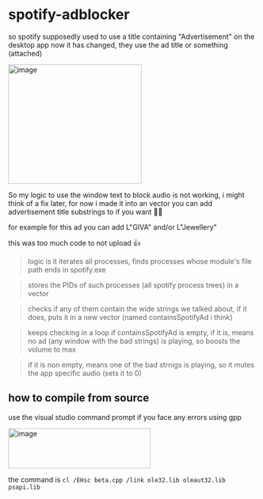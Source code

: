 # spotify-adblocker

so spotify supposedly used to use a title containing "Advertisement" on the desktop app
now it has changed, they use the ad title or something (attached)

<img width="269" height="241" alt="image" src="https://github.com/user-attachments/assets/a4d5c702-c761-4ab3-a326-2dfd597ad7ca" />

So my logic to use the window text to block audio is not working, i might think of a fix later, for now i made it into an vector you can add advertisement title substrings to if you want 🤷‍♂️

for example for this ad you can add L"GIVA" and/or L"Jewellery"

this was too much code to not upload 👍

> logic is it iterates all processes, finds processes whose module's file path ends in spotify.exe

> stores the PIDs of such processes (all spotify process trees) in a vector

> checks if any of them contain the wide strings we talked about, if it does, puts it in a new vector (named containsSpotifyAd i think)

> keeps checking in a loop if containsSpotifyAd is empty, if it is, means no ad (any window with the bad strings) is playing, so boosts the volume to max

> if it is non empty, means one of the bad strnigs is playing, so it mutes the app specific audio (sets it to 0)

## how to compile from source
use the visual studio command prompt if you face any errors using gpp

<img width="287" height="81" alt="image" src="https://github.com/user-attachments/assets/332e8371-ff08-4b5d-ba65-a9c48f9c8670" />

the command is ```cl /EHsc beta.cpp /link ole32.lib oleaut32.lib psapi.lib```
